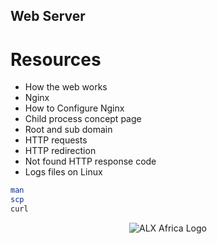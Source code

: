 ## Web Server
# Resources
* How the web works
* Nginx
* How to Configure Nginx
* Child process concept page
* Root and sub domain
* HTTP requests
* HTTP redirection
* Not found HTTP response code
* Logs files on Linux

```bash
man
scp
curl
```
<p align="center">
  <img
   src="https://miro.medium.com/v2/resize:fit:700/1*lX5wiJfKf1_1l8QqyGuaPQ.png"
   alt="ALX Africa Logo"
  >
</p>
